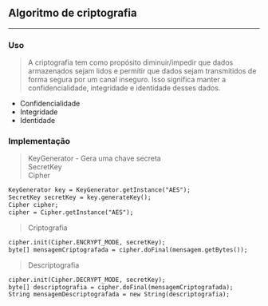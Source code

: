 ## Algoritmo de criptografia

<hr>

### Uso

> A criptografia tem como propósito diminuir/impedir que dados armazenados sejam lidos e permitir que dados sejam transmitidos de forma segura por um canal inseguro. Isso significa manter a confidencialidade, integridade e identidade desses dados.
* Confidencialidade
* Integridade
* Identidade


### Implementação

> KeyGenerator - Gera uma chave secreta <br>
SecretKey <br>
Cipher

```xml
KeyGenerator key = KeyGenerator.getInstance("AES");
SecretKey secretKey = key.generateKey();
Cipher cipher;
cipher = Cipher.getInstance("AES");
```
> Criptografia
```xml
cipher.init(Cipher.ENCRYPT_MODE, secretKey);
byte[] mensagemCriptografada = cipher.doFinal(mensagem.getBytes());
```
> Descriptografia
```xml
cipher.init(Cipher.DECRYPT_MODE, secretKey);
byte[] descriptografia = cipher.doFinal(mensagemCriptografada);
String mensagemDescriptografada = new String(descriptografia);
```
